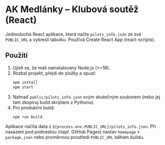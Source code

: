 # AK Medlánky – Klubová soutěž (React)

Jednoduchá React aplikace, která načte `pilots_info.json` ze své `PUBLIC_URL` a vykreslí tabulku.
Používá Create React App (react-scripts).

## Použití
1. Ujisti se, že máš nainstalovaný Node.js (>=18).
2. Rozbal projekt, přejdi do složky a spusť:
   ```bash
   npm install
   npm start
   ```
3. Nahraď `public/pilots_info.json` svým skutečným souborem (nebo jej tam zkopíruj build skriptem z Pythonu).
4. Pro produkční build:
   ```bash
   npm run build
   ```

Aplikace načítá data z `${process.env.PUBLIC_URL}/pilots_info.json`.
Při nasazení pod podcestou (např. GitHub Pages) nastav `homepage` v `package.json`
nebo proměnnou prostředí `PUBLIC_URL` během buildu.
